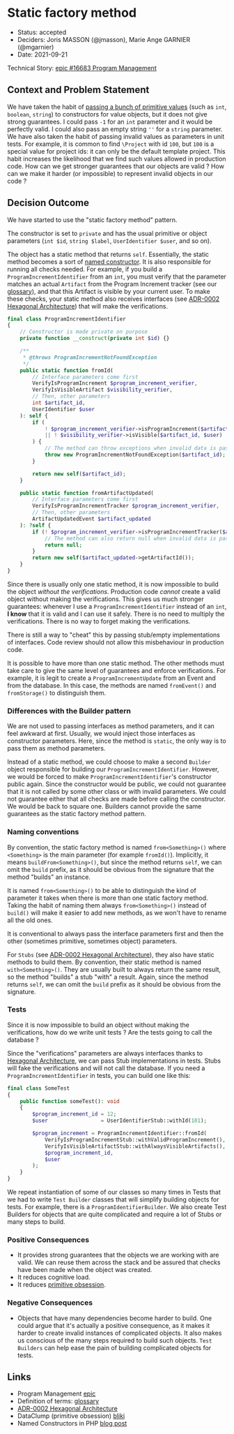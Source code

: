 # Static factory method

* Status: accepted
* Deciders: Joris MASSON (@jmasson), Marie Ange GARNIER (@mgarnier)
* Date: 2021-09-21

Technical Story: [epic #16683 Program Management][0]

## Context and Problem Statement

We have taken the habit of [passing a bunch of primitive values][2] (such as `int`, `boolean`, `string`) to constructors for value objects, but it does not give strong guarantees. I could pass `-1` for an `int` parameter and it would be perfectly valid. I could also pass an empty string `''` for a `string` parameter. We have also taken the habit of passing invalid values as parameters in unit tests. For example, it is common to find `\Project` with id `100`, but `100` is a special value for project ids: it can only be the default template project. This habit increases the likelihood that we find such values allowed in production code. How can we get stronger guarantees that our objects are valid ? How can we make it harder (or impossible) to represent invalid objects in our code ?

## Decision Outcome

We have started to use the "static factory method" pattern.

The constructor is set to `private` and has the usual primitive or object parameters (`int $id`, `string $label`, `UserIdentifier $user`, and so on).

The object has a static method that returns `self`. Essentially, the static method becomes a sort of [named constructor][3]. It is also responsible for running all checks needed. For example, if you build a `ProgramIncrementIdentifier` from an `int`, you must verify that the parameter matches an actual `Artifact` from the Program Increment tracker (see our [glossary][1]), and that this Artifact is visible by your current user. To make these checks, your static method also receives interfaces (see [ADR-0002 Hexagonal Architecture][4]) that will make the verifications.

```php
final class ProgramIncrementIdentifier
{
    // Constructor is made private on purpose
    private function __construct(private int $id) {}

    /**
     * @throws ProgramIncrementNotFoundException
     */
    public static function fromId(
        // Interface parameters come first
        VerifyIsProgramIncrement $program_increment_verifier,
        VerifyIsVisibleArtifact $visibility_verifier,
        // Then, other parameters
        int $artifact_id,
        UserIdentifier $user
    ): self {
        if (
            ! $program_increment_verifier->isProgramIncrement($artifact_id)
            || ! $visibility_verifier->isVisible($artifact_id, $user)
        ) {
            // The method can throw exceptions when invalid data is passed
            throw new ProgramIncrementNotFoundException($artifact_id);
        }

        return new self($artifact_id);
    }

    public static function fromArtifactUpdated(
        // Interface parameters come first
        VerifyIsProgramIncrementTracker $program_increment_verifier,
        // Then, other parameters
        ArtifactUpdatedEvent $artifact_updated
    ): ?self {
        if (! $program_increment_verifier->isProgramIncrementTracker($artifact_updated->getTrackerId())) {
            // The method can also return null when invalid data is passed
            return null;
        }
        return new self($artifact_updated->getArtifactId());
    }
}
```

Since there is usually only one static method, it is now impossible to build the object _without the verifications_. Production code _cannot_ create a valid object without making the verifications. This gives us much stronger guarantees: whenever I use a `ProgramIncrementIdentifier` instead of an `int`, **I know** that it is valid and I can use it safely. There is no need to multiply the verifications. There is no way to forget making the verifications.

There is still a way to "cheat" this by passing stub/empty implementations of interfaces. Code review should not allow this misbehaviour in production code.

It is possible to have more than one static method. The other methods must take care to give the same level of guarantees and enforce verifications. For example, it is legit to create a `ProgramIncrementUpdate` from an Event and from the database. In this case, the methods are named `fromEvent()` and `fromStorage()` to distinguish them.

### Differences with the Builder pattern

We are not used to passing interfaces as method parameters, and it can feel awkward at first. Usually, we would inject those interfaces as constructor parameters. Here, since the method is `static`, the only way is to pass them as method parameters.

Instead of a static method, we could choose to make a second `Builder` object responsible for building our `ProgramIncrementIdentifier`. However, we would be forced to make `ProgramIncrementIdentifier`'s constructor public again. Since the constructor would be public, we could not guarantee that it is not called by some other class or with invalid parameters. We could not guarantee either that all checks are made before calling the constructor. We would be back to square one. Builders cannot provide the same guarantees as the static factory method pattern.

### Naming conventions

By convention, the static factory method is named `from<Something>()` where `<Something>` is the main parameter (for example `fromId()`). Implicitly, it means `buildFrom<Something>()`, but since the method returns `self`, we can omit the `build` prefix, as it should be obvious from the signature that the method "builds" an instance.

It is named `from<Something>()` to be able to distinguish the kind of parameter it takes when there is more than one static factory method. Taking the habit of naming them always `from<Something>()` instead of `build()` will make it easier to add new methods, as we won't have to rename all the old ones.

It is conventional to always pass the interface parameters first and then the other (sometimes primitive, sometimes object) parameters.

For `Stubs` (see [ADR-0002 Hexagonal Architecture][4]), they also have static methods to build them. By convention, their static method is named `with<Something>()`. They are usually built to always return the same result, so the method "builds" a stub "with" a result. Again, since the method returns `self`, we can omit the `build` prefix as it should be obvious from the signature.

### Tests

Since it is now impossible to build an object without making the verifications, how do we write unit tests ? Are the tests going to call the database ?

Since the "verifications" parameters are always interfaces thanks to [Hexagonal Architecture][4], we can pass Stub implementations in tests. Stubs will fake the verifications and will not call the database. If you need a `ProgramIncrementIdentifier` in tests, you can build one like this:

```php
final class SomeTest
{
    public function someTest(): void
    {
        $program_increment_id = 12;
        $user                 = UserIdentifierStub::withId(101);

        $program_increment = ProgramIncrementIdentifier::fromId(
            VerifyIsProgramIncrementStub::withValidProgramIncrement(),
            VerifyIsVisibleArtifactStub::withAlwaysVisibleArtifacts(),
            $program_increment_id,
            $user
        );
    }
}
```

We repeat instantiation of some of our classes so many times in Tests that we had to write `Test Builder` classes that will simplify building objects for tests. For example, there is a `ProgramIdentifierBuilder`. We also create Test Builders for objects that are quite complicated and require a lot of Stubs or many steps to build.

### Positive Consequences

* It provides strong guarantees that the objects we are working with are valid. We can reuse them across the stack and be assured that checks have been made when the object was created.
* It reduces cognitive load.
* It reduces [primitive obsession][2].

### Negative Consequences

* Objects that have many dependencies become harder to build. One could argue that it's actually a positive consequence, as it makes it harder to create invalid instances of complicated objects. It also makes us conscious of the many steps required to build such objects. `Test Builders` can help ease the pain of building complicated objects for tests.

## Links

* Program Management [epic][0]
* Definition of terms: [glossary][1]
* [ADR-0002 Hexagonal Architecture][4]
* DataClump (primitive obsession) [bliki][2]
* Named Constructors in PHP [blog post][3]

[0]: https://tuleap.net/plugins/tracker/?aid=16683
[1]: <./glossary.md>
[2]: https://martinfowler.com/bliki/DataClump.html
[3]: https://verraes.net/2014/06/named-constructors-in-php/
[4]: <./0002-hexagonal-architecture.md>
